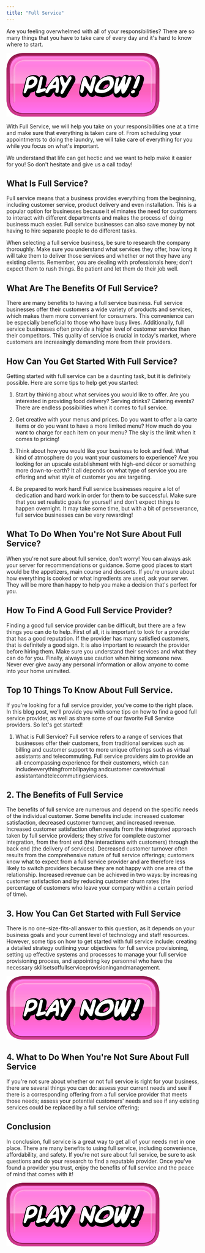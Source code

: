```yaml
---
title: "Full Service"
---
```


Are you feeling overwhelmed with all of your responsibilities? There are so many things that you have to take care of every day and it's hard to know where to start.

[![button](https://github.com/erogames/erogames.github.io/blob/main/Play_Now.png?raw=true)](https://erogeshi.com/play-now)


With Full Service, we will help you take on your responsibilities one at a time and make sure that everything is taken care of. From scheduling your appointments to doing the laundry, we will take care of everything for you while you focus on what's important.

We understand that life can get hectic and we want to help make it easier for you! So don't hesitate and give us a call today!

## What Is Full Service?

Full service means that a business provides everything from the beginning, including customer service, product delivery and even installation. This is a popular option for businesses because it eliminates the need for customers to interact with different departments and makes the process of doing business much easier. Full service businesses can also save money by not having to hire separate people to do different tasks.

When selecting a full service business, be sure to research the company thoroughly. Make sure you understand what services they offer, how long it will take them to deliver those services and whether or not they have any existing clients. Remember, you are dealing with professionals here; don't expect them to rush things. Be patient and let them do their job well.

## What Are The Benefits Of Full Service?

There are many benefits to having a full service business. Full service businesses offer their customers a wide variety of products and services, which makes them more convenient for consumers. This convenience can be especially beneficial to those who have busy lives. Additionally, full service businesses often provide a higher level of customer service than their competitors. This quality of service is crucial in today's market, where customers are increasingly demanding more from their providers.

## How Can You Get Started With Full Service?

Getting started with full service can be a daunting task, but it is definitely possible. Here are some tips to help get you started: 

1. Start by thinking about what services you would like to offer. Are you interested in providing food delivery? Serving drinks? Catering events? There are endless possibilities when it comes to full service.

2. Get creative with your menus and prices. Do you want to offer a la carte items or do you want to have a more limited menu? How much do you want to charge for each item on your menu? The sky is the limit when it comes to pricing!

3. Think about how you would like your business to look and feel. What kind of atmosphere do you want your customers to experience? Are you looking for an upscale establishment with high-end décor or something more down-to-earth? It all depends on what type of service you are offering and what style of customer you are targeting.

4. Be prepared to work hard! Full service businesses require a lot of dedication and hard work in order for them to be successful. Make sure that you set realistic goals for yourself and don't expect things to happen overnight. It may take some time, but with a bit of perseverance, full service businesses can be very rewarding!

## What To Do When You're Not Sure About Full Service?
When you're not sure about full service, don't worry! You can always ask your server for recommendations or guidance. Some good places to start would be the appetizers, main course and desserts. If you're unsure about how everything is cooked or what ingredients are used, ask your server. They will be more than happy to help you make a decision that's perfect for you.

## How To Find A Good Full Service Provider?
Finding a good full service provider can be difficult, but there are a few things you can do to help. First of all, it is important to look for a provider that has a good reputation. If the provider has many satisfied customers, that is definitely a good sign. It is also important to research the provider before hiring them. Make sure you understand their services and what they can do for you. Finally, always use caution when hiring someone new. Never ever give away any personal information or allow anyone to come into your home uninvited.

## Top 10 Things To Know About Full Service.
If you're looking for a full service provider, you've come to the right place. In this blog post, we'll provide you with some tips on how to find a good full service provider, as well as share some of our favorite Full Service providers. So let's get started!

1. What is Full Service?
Full service refers to a range of services that businesses offer their customers, from traditional services such as billing and customer support to more unique offerings such as virtual assistants and telecommuting. Full service providers aim to provide an all-encompassing experience for their customers, which can includeeverythingfrombillpaying andcustomer caretovirtual assistantandtelecommutingservices.

## 2. The Benefits of Full Service
The benefits of full service are numerous and depend on the specific needs of the individual customer. Some benefits include: increased customer satisfaction, decreased customer turnover, and increased revenue. Increased customer satisfaction often results from the integrated approach taken by full service providers; they strive for complete customer integration, from the front end (the interactions with customers) through the back end (the delivery of services). Decreased customer turnover often results from the comprehensive nature of full service offerings; customers know what to expect from a full service provider and are therefore less likely to switch providers because they are not happy with one area of the relationship. Increased revenue can be achieved in two ways: by increasing customer satisfaction and by reducing customer churn rates (the percentage of customers who leave your company within a certain period of time).

## 3. How You Can Get Started with Full Service
There is no one-size-fits-all answer to this question, as it depends on your business goals and your current level of technology and staff resources. However, some tips on how to get started with full service include: creating a detailed strategy outlining your objectives for full service provisioning, setting up effective systems and processes to manage your full service provisioning process, and appointing key personnel who have the necessary skillsetsoffullserviceprovisioningandmanagement.

[![button](https://github.com/erogames/erogames.github.io/blob/main/Play_Now.png?raw=true)](https://erogeshi.com/play-now)

## 4. What to Do When You're Not Sure About Full Service
If you're not sure about whether or not full service is right for your business, there are several things you can do: assess your current needs and see if there is a corresponding offering from a full service provider that meets those needs; assess your potential customers' needs and see if any existing services could be replaced by a full service offering;

## Conclusion

In conclusion, full service is a great way to get all of your needs met in one place. There are many benefits to using full service, including convenience, affordability, and safety. If you're not sure about full service, be sure to ask questions and do your research to find a reputable provider. Once you've found a provider you trust, enjoy the benefits of full service and the peace of mind that comes with it!

[![button](https://github.com/erogames/erogames.github.io/blob/main/Play_Now.png?raw=true)](https://erogeshi.com/play-now)